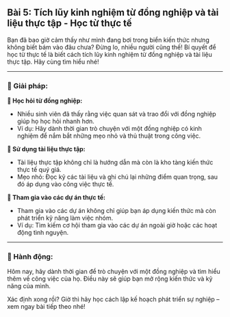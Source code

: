## Bài 5: Tích lũy kinh nghiệm từ đồng nghiệp và tài liệu thực tập - Học từ thực tế

Bạn đã bao giờ cảm thấy như mình đang bơi trong biển kiến thức nhưng không biết bám vào đâu chưa? Đừng lo, nhiều người cũng thế! Bí quyết để học từ thực tế là biết cách tích lũy kinh nghiệm từ đồng nghiệp và tài liệu thực tập. Hãy cùng tìm hiểu nhé!

---

### 📌 Giải pháp:

**🔹 Học hỏi từ đồng nghiệp:**

- Nhiều sinh viên đã thấy rằng việc quan sát và trao đổi với đồng nghiệp giúp họ học hỏi nhanh hơn.  
- Ví dụ: Hãy dành thời gian trò chuyện với một đồng nghiệp có kinh nghiệm để nắm bắt những mẹo nhỏ và thủ thuật trong công việc.

**🔹 Sử dụng tài liệu thực tập:**

- Tài liệu thực tập không chỉ là hướng dẫn mà còn là kho tàng kiến thức thực tế quý giá.  
- Mẹo nhỏ: Đọc kỹ các tài liệu và ghi chú lại những điểm quan trọng, sau đó áp dụng vào công việc thực tế.

**🔹 Tham gia vào các dự án thực tế:**

- Tham gia vào các dự án không chỉ giúp bạn áp dụng kiến thức mà còn phát triển kỹ năng làm việc nhóm.  
- Ví dụ: Tìm kiếm cơ hội tham gia vào các dự án ngoài giờ hoặc các hoạt động tình nguyện.

---

### 🚀 Hành động:

Hôm nay, hãy dành thời gian để trò chuyện với một đồng nghiệp và tìm hiểu thêm về công việc của họ. Điều này sẽ giúp bạn mở rộng kiến thức và kỹ năng của mình.

Xác định xong rồi? Giờ thì hãy học cách lập kế hoạch phát triển sự nghiệp – xem ngay bài tiếp theo nhé!